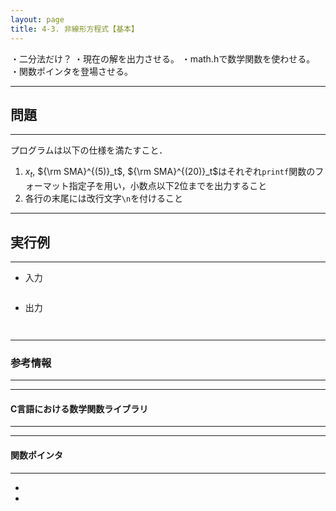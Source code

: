 ```yaml
---
layout: page
title: 4-3. 非線形方程式【基本】
---
```


・二分法だけ？
・現在の解を出力させる。
・math.hで数学関数を使わせる。
・関数ポインタを登場させる。

---
## 問題
---


プログラムは以下の仕様を満たすこと．

1. $x_t$, ${\rm SMA}^{(5)}_t$, ${\rm SMA}^{(20)}_t$はそれぞれ`printf`関数のフォーマット指定子を用い，小数点以下2位までを出力すること
1. 各行の末尾には改行文字`\n`を付けること

---
## 実行例
---

+ 入力
```

```

+ 出力
```

```
```

```

---
### 参考情報
---

---
#### C言語における数学関数ライブラリ
---

---
#### 関数ポインタ
---
- 
- 

